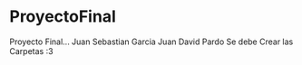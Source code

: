 # ProyectoFinal
Proyecto Final... Juan Sebastian Garcia Juan David Pardo
Se debe Crear las Carpetas :3
